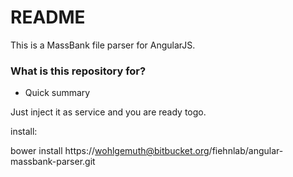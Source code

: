 # README #

This is a MassBank file parser for AngularJS.

### What is this repository for? ###

* Quick summary

Just inject it as service and you are ready togo. 

install:

bower install https://wohlgemuth@bitbucket.org/fiehnlab/angular-massbank-parser.git
